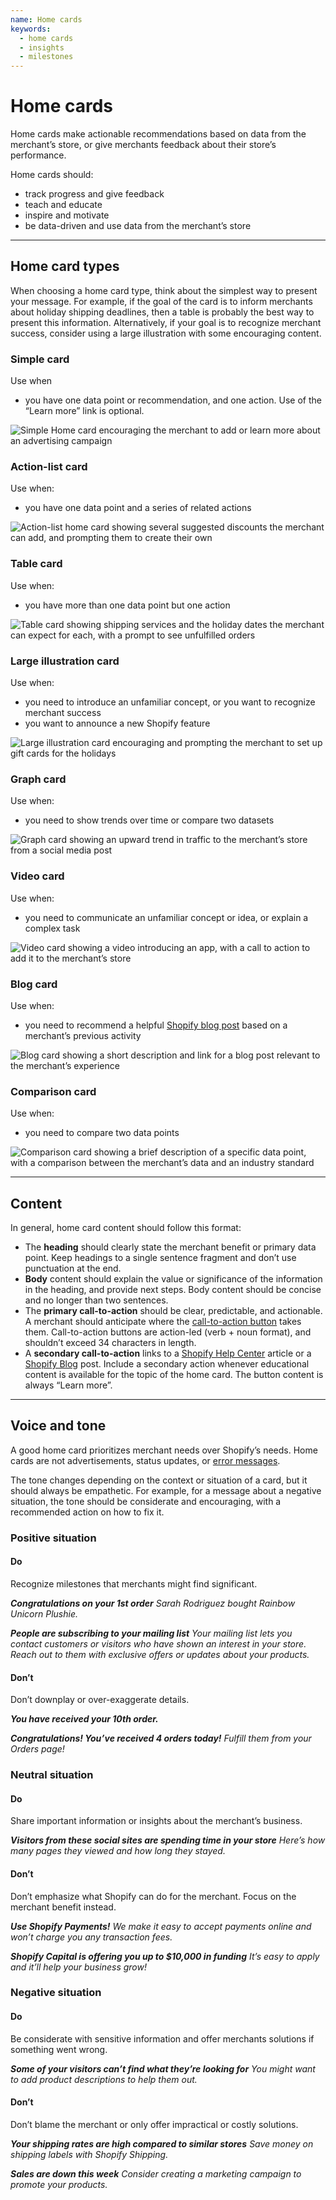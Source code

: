 ```yaml
---
name: Home cards
keywords:
  - home cards
  - insights
  - milestones
---
```


# Home cards

Home cards make actionable recommendations based on data from the merchant’s store, or give merchants feedback about their store’s performance.

Home cards should:

- track progress and give feedback
- teach and educate
- inspire and motivate
- be data-driven and use data from the merchant’s store

---

## Home card types

When choosing a home card type, think about the simplest way to present your message. For example, if the goal of the card is to inform merchants about holiday shipping deadlines, then a table is probably the best way to present this information. Alternatively, if your goal is to recognize merchant success, consider using a large illustration with some encouraging content.

### Simple card

Use when

- you have one data point or recommendation, and one action. Use of the “Learn more” link is optional.

![Simple Home card encouraging the merchant to add or learn more about an advertising campaign](/public_images/home-card-page/simple-home-card@2x.png)

### Action-list card

Use when:

- you have one data point and a series of related actions

![Action-list home card showing several suggested discounts the merchant can add, and prompting them to create their own](/public_images/home-card-page/action-list-home-card@2x.png)

### Table card

Use when:

- you have more than one data point but one action

![Table card showing shipping services and the holiday dates the merchant can expect for each, with a prompt to see unfulfilled orders](/public_images/home-card-page/table-home-card@2x.png)

### Large illustration card

Use when:

- you need to introduce an unfamiliar concept, or you want to recognize merchant success
- you want to announce a new Shopify feature

![Large illustration card encouraging and prompting the merchant to set up gift cards for the holidays](/public_images/home-card-page/large-illustration-home-card@2x.png)

### Graph card

Use when:

- you need to show trends over time or compare two datasets

![Graph card showing an upward trend in traffic to the merchant’s store from a social media post](/public_images/home-card-page/graph-home-card@2x.png)

### Video card

Use when:

- you need to communicate an unfamiliar concept or idea, or explain a complex task

![Video card showing a video introducing an app, with a call to action to add it to the merchant’s store](/public_images/home-card-page/video-home-card@2x.png)

### Blog card

Use when:

- you need to recommend a helpful [Shopify blog post](https://www.shopify.com/blog) based on a merchant’s previous activity

![Blog card showing a short description and link for a blog post relevant to the merchant’s experience](/public_images/home-card-page/blog-home-card@2x.png)

### Comparison card

Use when:

- you need to compare two data points

![Comparison card showing a brief description of a specific data point, with a comparison between the merchant’s data and an industry standard](/public_images/home-card-page/comparison-home-card@2x.png)

---

## Content

In general, home card content should follow this format:

- The **heading** should clearly state the merchant benefit or primary data point. Keep headings to a single sentence fragment and don’t use punctuation at the end.
- **Body** content should explain the value or significance of the information in the heading, and provide next steps. Body content should be concise and no longer than two sentences.
- The **primary call-to-action** should be clear, predictable, and actionable. A merchant should anticipate where the [call-to-action button](/content/actionable-language#section-buttons) takes them. Call-to-action buttons are action-led (verb + noun format), and shouldn’t exceed 34 characters in length.
- A **secondary call-to-action** links to a [Shopify Help Center](https://help.shopify.com/) article or a [Shopify Blog](https://www.shopify.com/blog) post. Include a secondary action whenever educational content is available for the topic of the home card. The button content is always “Learn more”.

---

## Voice and tone

A good home card prioritizes merchant needs over Shopify’s needs. Home cards are not advertisements, status updates, or [error messages](/patterns/error-messages).

The tone changes depending on the context or situation of a card, but it should always be empathetic. For example, for a message about a negative situation, the tone should be considerate and encouraging, with a recommended action on how to fix it.

### Positive situation

<!-- usagelist -->

#### Do

Recognize milestones that merchants might find significant.

_**Congratulations on your 1st order**_
_Sarah Rodriguez bought Rainbow Unicorn Plushie._

_**People are subscribing to your mailing list**_
_Your mailing list lets you contact customers or visitors who have shown an interest in your store. Reach out to them with exclusive offers or updates about your products._

#### Don’t

Don’t downplay or over-exaggerate details.

_**You have received your 10th order.**_

_**Congratulations! You’ve received 4 orders today!**_
_Fulfill them from your Orders page!_

<!-- end -->

### Neutral situation

<!-- usagelist -->

#### Do

Share important information or insights about the merchant’s business.

_**Visitors from these social sites are spending time in your store**_
_Here’s how many pages they viewed and how long they stayed._

#### Don’t

Don’t emphasize what Shopify can do for the merchant. Focus on the merchant benefit instead.

_**Use Shopify Payments!**_
_We make it easy to accept payments online and won’t charge you any transaction fees._

_**Shopify Capital is offering you up to \$10,000 in funding**_
_It’s easy to apply and it’ll help your business grow!_

<!-- end -->

### Negative situation

<!-- usagelist -->

#### Do

Be considerate with sensitive information and offer merchants solutions if something went wrong.

_**Some of your visitors can’t find what they’re looking for**_
_You might want to add product descriptions to help them out._

#### Don’t

Don’t blame the merchant or only offer impractical or costly solutions.

_**Your shipping rates are high compared to similar stores**_
_Save money on shipping labels with Shopify Shipping._

_**Sales are down this week**_
_Consider creating a marketing campaign to promote your products._

<!-- end -->
